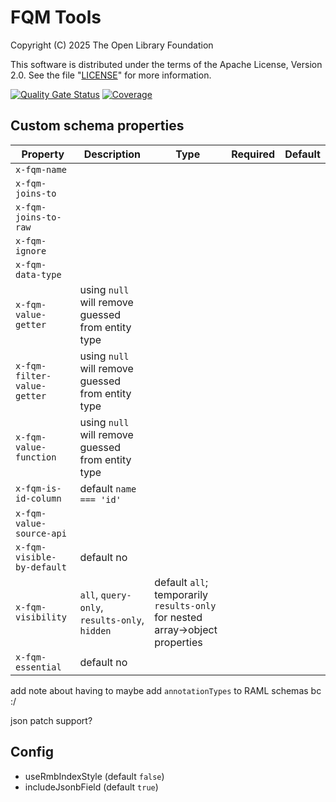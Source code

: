# FQM Tools

Copyright (C) 2025 The Open Library Foundation

This software is distributed under the terms of the Apache License,
Version 2.0. See the file "[LICENSE](LICENSE)" for more information.

[![Quality Gate Status](https://sonarcloud.io/api/project_badges/measure?project=org.folio%3Afqm-tools&metric=alert_status)](https://sonarcloud.io/summary/new_code?id=org.folio%3Afqm-tools)
[![Coverage](https://sonarcloud.io/api/project_badges/measure?project=org.folio%3Afqm-tools&metric=coverage)](https://sonarcloud.io/summary/new_code?id=org.folio%3Afqm-tools)

## Custom schema properties

<!-- this table will be made into something coherent in FQMTOOL-5 -->

| Property                    | Description                                       | Type                                                                          | Required | Default |
| --------------------------- | ------------------------------------------------- | ----------------------------------------------------------------------------- | -------- | ------- |
| `x-fqm-name`                |
| `x-fqm-joins-to`            |
| `x-fqm-joins-to-raw`        |
| `x-fqm-ignore`              |
| `x-fqm-data-type`           |
| `x-fqm-value-getter`        | using `null` will remove guessed from entity type |
| `x-fqm-filter-value-getter` | using `null` will remove guessed from entity type |
| `x-fqm-value-function`      | using `null` will remove guessed from entity type |
| `x-fqm-is-id-column`        | default `name === 'id'`                           |
| `x-fqm-value-source-api`    |
| `x-fqm-visible-by-default`  | default no                                        |
| `x-fqm-visibility`          | `all`, `query-only`, `results-only`, `hidden`     | default `all`; temporarily `results-only` for nested array->object properties |
| `x-fqm-essential`           | default no                                        |

add note about having to maybe add `annotationTypes` to RAML schemas bc :/

json patch support?

## Config

- useRmbIndexStyle (default `false`)
- includeJsonbField (default `true`)
